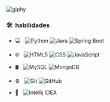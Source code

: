 ![giphy](https://github.com/Mendeh1/Mendeh1/assets/91163094/22e61658-83f8-462d-926b-9749a6f17f13) 
<h3> 🛠 &nbsp;habilidades</h3>

- 💻 &nbsp;
  ![Python](https://img.shields.io/badge/python-3670A0?style=for-the-badge&logo=python&logoColor=ffdd54)
  ![Java](https://img.shields.io/badge/Java-ED8B00?style=for-the-badge&logo=openjdk&logoColor=white)
  ![Spring Boot](https://img.shields.io/static/v1?style=for-the-badge&message=Spring+Boot&color=6DB33F&logo=Spring+Boot&logoColor=FFFFFF&label=)
- 🌐 &nbsp;
  ![HTML5](https://img.shields.io/badge/HTML5-E34F26?style=flat-square&logo=HTML5&logoColor=white)
  ![CSS](https://img.shields.io/badge/CSS3-2986cc?style=flat-square&logo=css3&logoColor=white)
  ![JavaScript](https://shields.io/badge/JavaScript-F7DF1E??style=flat-square&logo=JavaScript&logoColor=white)

- 🛢 &nbsp;
  ![MySQL](https://img.shields.io/badge/-MySQL-4479A1?style=flat-square&logo=mysql&labelColor=4479A1&logoColor=FFF)
  ![MongoDB](https://img.shields.io/badge/-MongoDB-4479A1?style=flat-square&logo=MongoDB&labelColor=4479A1&logoColor=FFF)
- ⚙️ &nbsp;
  ![Git](https://img.shields.io/badge/-Git-333333?style=flat&logo=git)
  ![GitHub](https://img.shields.io/badge/-GitHub-333333?style=flat&logo=github)

- 🔧 &nbsp;
![Intellij IDEA](https://img.shields.io/badge/Intellij%20Idea-000?logo=intellij-idea&style=for-the-badge)
  



